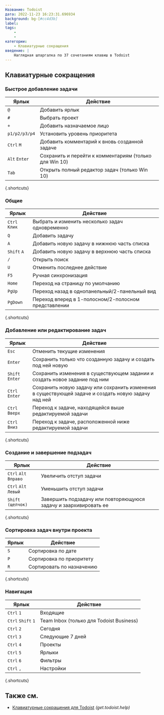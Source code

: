 ```yaml
---
Название: Todoist
дата: 2022-11-23 16:23:31.696934
background: bg-[#cc4d3b]
label:
tags:
    -
    -
категории:
    - Клавиатурные сокращения
введение: |
    Наглядная шпаргалка по 37 сочетаниям клавиш в Todoist
---
```




Клавиатурные сокращения
------------------



### Быстрое добавление задачи

Ярлык | Действие
---|---
`@` | Добавить ярлык
`#` | Выбрать проект
`+` | Добавить назначаемое лицо
`p1/p2/p3/p4` | Установить уровень приоритета
`Ctrl` `M` | Добавить комментарий к вновь созданной задаче
`Alt` `Enter` | Сохранить и перейти к комментариям (только для Win 10)
`Tab` | Открыть полный редактор задач (только Win 10)
{.shortcuts}


### Общие

Ярлык | Действие
---|---
`Ctrl` `Клик` | Выбрать и изменить несколько задач одновременно
`Q` | Добавить задачу
`A` | Добавить новую задачу в нижнюю часть списка
`Shift` `A` | Добавить новую задачу в верхнюю часть списка
`/` | Открыть поиск
`U` | Отменить последнее действие
`F5` | Ручная синхронизация
`Home` | Переход на страницу по умолчанию
`PgUp` | Переход назад в однопанельный/2-панельный вид
`PgDown` | Переход вперед в 1-полосном/2-полосном представлении
{.shortcuts}


### Добавление или редактирование задач

Ярлык | Действие
---|---
`Esc` | Отменить текущие изменения
`Enter` | Сохранить только что созданную задачу и создать под ней новую
`Shift` `Enter` | Сохранить изменения в существующем задании и создать новое задание под ним
`Ctrl` `Enter` | Сохранить новую задачу или сохранить изменения в существующей задаче и создать новую задачу над ней
`Ctrl` `Вверх` | Переход к задаче, находящейся выше редактируемой задачи
`Ctrl` `Вниз` | Переход к задаче, расположенной ниже редактируемой задачи
{.shortcuts}


### Создание и завершение подзадач

Ярлык | Действие
---|---
`Ctrl` `Alt` `Вправо` | Увеличить отступ задачи
`Ctrl` `Alt` `Левый` | Уменьшить отступ задачи
`Shift` `(щелчок)` | Завершить подзадачу или повторяющуюся задачу и заархивировать ее
{.shortcuts}


### Сортировка задач внутри проекта

Ярлык | Действие
---|---
`S` | Сортировка по дате
`P` | Сортировка по приоритету
`R` | Сортировать по назначению
{.shortcuts}


### Навигация

Ярлык | Действие
---|---
`Ctrl` `1` | Входящие
`Ctrl` `Shift` `1` | Team Inbox (только для Todoist Business)
`Ctrl` `2` | Сегодня
`Ctrl` `3` | Следующие 7 дней
`Ctrl` `4` | Проекты
`Ctrl` `5` | Ярлыки
`Ctrl` `6` | Фильтры
`Ctrl` `,` | Настройки
{.shortcuts}




Также см.
--------
- [Клавиатурные сокращения для Todoist](https://get.todoist.help/hc/en-us/articles/205063212-Keyboard-Shortcuts) _(get.todoist.help)_

